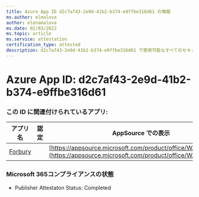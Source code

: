 ```yaml
---
title: Azure App ID d2c7af43-2e9d-41b2-b374-e9ffbe316d61 の情報
ms.author: elmalova
author: elenamalova
ms.date: 02/03/2022
ms.topic: article
ms.service: attestation
certification_type: attested
description: d2c7af43-2e9d-41b2-b374-e9ffbe316d61 で使用可能なすべてのセキュリティおよびコンプライアンス情報。
---
```

# <a name="azure-app-id-d2c7af43-2e9d-41b2-b374-e9ffbe316d61"></a>Azure App ID: d2c7af43-2e9d-41b2-b374-e9ffbe316d61


### <a name="apps-associated-with-this-id"></a>この ID に関連付けられているアプリ:
| **アプリ名** | **認定** | **AppSource での表示** |
|--------------|---------------|-----------------------|
| [Forbury](https://docs.microsoft.com/microsoft-365-app-certification/forward/WA200002916) |  | [https://appsource.microsoft.com/product/office/WA200002916](https://appsource.microsoft.com/product/office/WA200002916) |

### <a name="microsoft-365-app-compliance-status"></a>Microsoft 365コンプライアンスの状態
- Publisher Attestaton Status: Completed

